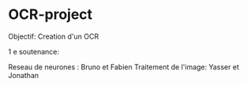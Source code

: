 # OCR-project 
Objectif: Creation d'un OCR

1 e soutenance:

Reseau de neurones : Bruno et Fabien 
Traitement de l'image: Yasser et Jonathan

